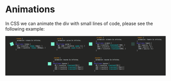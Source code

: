 # Animations

In CSS we can animate the div with small lines of code, please see the following example: 

![alt text](https://github.com/cavidev/css-journey/blob/main/animation/div_animations.gif?raw=true)